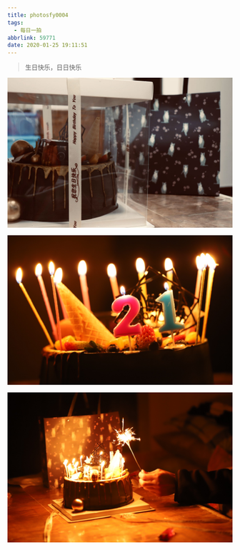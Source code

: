 ```yaml
---
title: photosfy0004
tags:
  - 每日一拍
abbrlink: 59771
date: 2020-01-25 19:11:51
---
```


> 生日快乐，日日快乐

<!--more-->

![](../imagesphotosfy0004/WechatIMG16.jpeg)

![](../imagesphotosfy0004/WechatIMG17.jpeg)

![](../imagesphotosfy0004/WechatIMG19.jpeg)